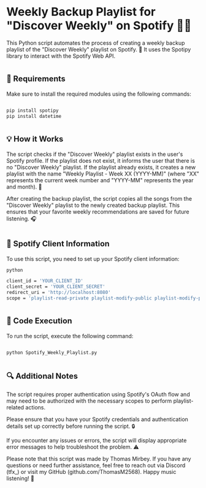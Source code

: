 
# <span style="font-size:30px">Weekly Backup Playlist for "Discover Weekly" on Spotify :musical_note::sparkles:</span>


This Python script automates the process of creating a weekly backup playlist of the "Discover Weekly" playlist on Spotify. :rocket: It uses the Spotipy library to interact with the Spotify Web API.

# <span style="font-size:20px">:bookmark_tabs: Requirements</span>


Make sure to install the required modules using the following commands:

```bash

pip install spotipy
pip install datetime
```
# <span style="font-size:20px">:bulb: How it Works</span>


The script checks if the "Discover Weekly" playlist exists in the user's Spotify profile. If the playlist does not exist, it informs the user that there is no "Discover Weekly" playlist. If the playlist already exists, it creates a new playlist with the name "Weekly Playlist - Week XX (YYYY-MM)" (where "XX" represents the current week number and "YYYY-MM" represents the year and month). :date:

After creating the backup playlist, the script copies all the songs from the "Discover Weekly" playlist to the newly created backup playlist. This ensures that your favorite weekly recommendations are saved for future listening. :headphones:


# <span style="font-size:20px">:key: Spotify Client Information</span>
To use this script, you need to set up your Spotify client information:

```bash
python

client_id = 'YOUR_CLIENT_ID'
client_secret = 'YOUR_CLIENT_SECRET'
redirect_uri = 'http://localhost:8080'
scope = 'playlist-read-private playlist-modify-public playlist-modify-private'
```
# <span style="font-size:20px">:floppy_disk: Code Execution</span>

To run the script, execute the following command:

```bash

python Spotify_Weekly_Playlist.py
```

# <span style="font-size:20px">:mag: Additional Notes</span>

The script requires proper authentication using Spotify's OAuth flow and may need to be authorized with the necessary scopes to perform playlist-related actions.

Please ensure that you have your Spotify credentials and authentication details set up correctly before running the script. :lock:

If you encounter any issues or errors, the script will display appropriate error messages to help troubleshoot the problem. :warning:

Please note that this script was made by Thomas Mirbey. If you have any questions or need further assistance, feel free to reach out via Discord (tfx_) or visit my GitHub (github.com/ThomasM2568). Happy music listening! :musical_note:
